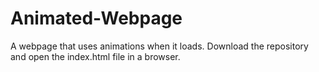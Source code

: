 # Animated-Webpage
A webpage that uses animations when it loads. 
Download the repository and open the index.html file in a browser.
